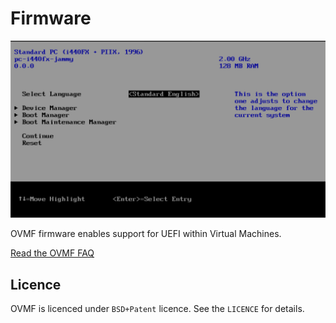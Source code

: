 # Firmware

![OVMF Firmware](../assets/firmware.png)

OVMF firmware enables support for UEFI within Virtual Machines.

[Read the OVMF FAQ](https://github.com/tianocore/tianocore.github.io/wiki/OVMF-FAQ)

## Licence

OVMF is licenced under `BSD+Patent` licence. See the `LICENCE` for details.
